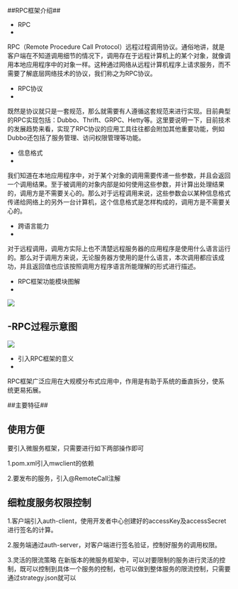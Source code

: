 ##RPC框架介绍##

- RPC
- 
RPC（Remote Procedure Call Protocol）远程过程调用协议。通俗地讲，就是客户端在不知道调用细节的情况下，调用存在于远程计算机上的某个对象，就像调用本地应用程序中的对象一样。这种通过网络从远程计算机程序上请求服务，而不需要了解底层网络技术的协议，我们称之为RPC协议。

- RPC协议
- 
既然是协议就只是一套规范，那么就需要有人遵循这套规范来进行实现。目前典型的RPC实现包括：Dubbo、Thrift、GRPC、Hetty等。这里要说明一下，目前技术的发展趋势来看，实现了RPC协议的应用工具往往都会附加其他重要功能，例如Dubbo还包括了服务管理、访问权限管理等功能。

- 信息格式
- 
我们知道在本地应用程序中，对于某个对象的调用需要传递一些参数，并且会返回一个调用结果。至于被调用的对象内部是如何使用这些参数，并计算出处理结果的，调用方是不需要关心的。那么对于远程调用来说，这些参数会以某种信息格式传递给网络上的另外一台计算机，这个信息格式是怎样构成的，调用方是不需要关心的。

- 跨语言能力
- 
对于远程调用，调用方实际上也不清楚远程服务器的应用程序是使用什么语言运行的。那么对于调用方来说，无论服务器方使用的是什么语言，本次调用都应该成功，并且返回值也应该按照调用方程序语言所能理解的形式进行描述。

- RPC框架功能模块图解
-
![](RPC.png)

-RPC过程示意图
-
![](RPCProcess.png)


- 引入RPC框架的意义
- 
RPC框架广泛应用在大规模分布式应用中，作用是有助于系统的垂直拆分，使系统更易拓展。<br>


##主要特征##

使用方便
- 
要引入微服务框架，只需要进行如下两部操作即可

1.pom.xml引入mwclient的依赖

2.要发布的服务，引入@RemoteCall注解


细粒度服务权限控制
- 
1.客户端引入auth-client，使用开发者中心创建好的accessKey及accessSecret进行签名的计算。

2.服务端通过auth-server，对客户端进行签名验证，控制好服务的调用权限。

3.灵活的限流策略
在新版本的微服务框架中，可以对要限制的服务进行灵活的控制，既可以控制到具体一个服务的控制，也可以做到整体服务的限流控制，只需要通过strategy.json就可以


